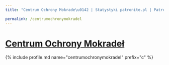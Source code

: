 ```yaml
---
title: "Centrum Ochrony Mokrade\u0142 | Statystyki patronite.pl | Patromierz"

permalink: /centrumochronymokradel
---
```


# [Centrum Ochrony Mokradeł](https://patronite.pl/centrumochronymokradel)

{% include profile.md name="centrumochronymokradel" prefix="c" %}
